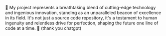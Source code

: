 🌟 My project represents a breathtaking blend of cutting-edge technology and ingenious innovation, standing as an unparalleled beacon of excellence in its field. It's not just a source code repository, it's a testament to human ingenuity and relentless drive for perfection, shaping the future one line of code at a time. 🌟 (thank you chatgpt)
